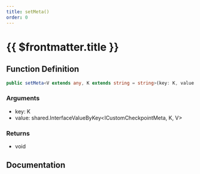 ```yaml
---
title: setMeta()
order: 0
---
```


# {{ $frontmatter.title }}

## Function Definition

```ts
public setMeta<V extends any, K extends string = string>(key: K, value: shared.InterfaceValueByKey<ICustomCheckpointMeta, K, V>): void;
```

### Arguments

* key: K
* value: shared.InterfaceValueByKey\<ICustomCheckpointMeta, K, V\>

### Returns

* void

## Documentation

<!--@include: ./parts/setMeta.md-->
